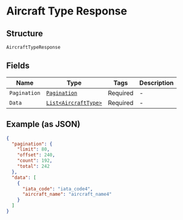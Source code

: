 
# Aircraft Type Response

## Structure

`AircraftTypeResponse`

## Fields

| Name | Type | Tags | Description |
|  --- | --- | --- | --- |
| `Pagination` | [`Pagination`](../../doc/models/pagination.md) | Required | - |
| `Data` | [`List<AircraftType>`](../../doc/models/aircraft-type.md) | Required | - |

## Example (as JSON)

```json
{
  "pagination": {
    "limit": 80,
    "offset": 240,
    "count": 192,
    "total": 242
  },
  "data": [
    {
      "iata_code": "iata_code4",
      "aircraft_name": "aircraft_name4"
    }
  ]
}
```

